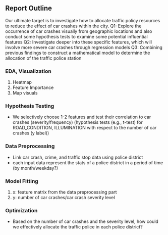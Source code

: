 ## Report Outline
Our ultimate target is to investigate how to allocate traffic policy resources to reduce the effect of car crashes within the city.
Q1: 
Explore the occurrence of car crashes visually from geographic locations and also conduct some hypothesis tests to examine some potential influential features
Q2:
 Investigate deeper into these specific features, which will involve more severe car crashes through regression models
Q3:
 Combining previous findings to construct a mathematical model to determine the allocation of the traffic police station

### EDA, Visualization
1. Heatmap
2. Feature Importance 
3. Map visuals

### Hypothesis Testing
- We selectively choose 1-2 features and test their correlation to car crashes (severity/frequency)
(hypothesis tests (e.g., t-test) for ROAD_CONDITION, ILLUMINATION with respect to the number of car crashes (y label))

### Data Preprocessing
- Link car crash, crime, and traffic stop data using police district
- each input data represent the stats of a police district in a period of time (by month/weekday?)

### Model Fitting
1. x: feature matrix from the data preprocessing part
2. y: number of car crashes/car crash severity level

### Optimization
- Based on the number of car crashes and the severity level, how could we effectively allocate the traffic police in each police district?
